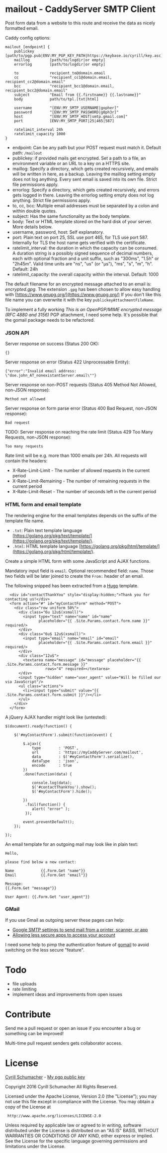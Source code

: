 # mailout - CaddyServer SMTP Client

Post form data from a website to this route and receive the data as nicely formatted email.
  
Caddy config options:

```
mailout [endpoint] {
	publickey       [path/to/pgp.pub|ENV:MY_PGP_KEY_PATH|https://keybase.io/cyrill/key.asc]
	maillog         [path/to/logdir|or empty]
	errorlog        [path/to/logdir|or empty]
		
	to              recipient_to@domain.email       
	cc              "recipient_cc1@domain.email, recipient_cc2@domain.email"        
	bcc             "recipient_bcc1@domain.email, recipient_bcc2@domain.email"
    subject         "Email from {{.firstname}} {{.lastname}}"
	body            path/to/tpl.[txt|html]
	
	username        "[ENV:MY_SMTP_USERNAME|gopher]"
	password        "[ENV:MY_SMTP_PASSWORD|g0ph3r]"
	host            "[ENV:MY_SMTP_HOST|smtp.gmail.com]"
	port            [ENV:MY_SMTP_PORT|25|465|587]
	
	ratelimit_interval 24h
	ratelimit_capacity 1000
}
```

- endpoint: Can be any path but your POST request must match it. Default path: `/mailout`
- publickey: if provided mails get encrypted. Set a path to a file, an environment variable or an URL to a key on a HTTPS site.
- maillog: Specify a directory, which gets created recursively, and emails will be written in here, as a backup. Leaving the maillog setting empty does not log anything. Every sent email is saved into its own file. Strict file permissions apply. 
- errorlog: Specify a directory, which gets created recursively, and errors gets logged in there. Leaving the errorlog setting empty does not log anything. Strict file permissions apply. 
- to, cc, bcc: Multiple email addresses must be separated by a colon and within double quotes.
- subject: Has the same functionality as the body template.
- body: Text or HTML template stored on the hard disk of your server. More details below.
- username, password, host: Self explanatory.
- port: Plain text on port 25, SSL use port 465, for TLS use port 587. Internally for TLS the host name gets verified with the certificate.
- ratelimit_interval: the duration in which the capacity can be consumed. A duration string is a possibly signed sequence of decimal numbers, each with optional fraction and a unit suffix, such as "300ms", "1.5h" or "2h45m". Valid time units are "ns", "us" (or "µs"), "ms", "s", "m", "h". Default: 24h  
- ratelimit_capacity: the overall capacity within the interval. Default: 1000

The default filename for an encrypted message attached to an email is: *encrypted.gpg*. The extension
`.gpg` has been chosen to allow easy handling with [https://www.gnupg.org/](https://www.gnupg.org/)
If you don't like this file name you can overwrite it with the key `publickeyAttachmentFileName`.

To implement a fully working *This is an OpenPGP/MIME encrypted message (RFC 4880 and 3156)* PGP attachment, 
I need some help. It's possible that the gomail package needs to be refactored.

### JSON API

Server response on success (Status 200 OK):

```
{}
```

Server response on error (Status 422 Unprocessable Entity):

```
{"error":"Invalid email address: \"doe.john_AT_nonexistantServer.email\""}
```

Server response on non-POST requests (Status 405 Method Not Allowed, non-JSON response):

```
Method not allowed
```

Server response on form parse error (Status 400 Bad Request, non-JSON response):

```
Bad request
```

TODO: Server response on reaching the rate limit (Status 429 Too Many Requests, non-JSON response):

```
Too many requests
```

Rate limit will be e.g. more than 1000 emails per 24h. All requests will contain the headers:

- X-Rate-Limit-Limit - The number of allowed requests in the current period
- X-Rate-Limit-Remaining - The number of remaining requests in the current period
- X-Rate-Limit-Reset - The number of seconds left in the current period



### HTML form and email template

The rendering engine for the email templates depends on the suffix of the template file name. 

- `.txt`: Plain text template language [https://golang.org/pkg/text/template/](https://golang.org/pkg/text/template/).
- `.html`: HTML template language [https://golang.org/pkg/html/template/](https://golang.org/pkg/html/template/).

Create a simple HTML form with some JavaScript and AJAX functions.

Mandatory input field is `email`. Optional recommended field: `name`. Those two fields
will be later joined to create the `From:` header of an email.

The following snipped has been extracted from a [Hugo](http://gohugo.io) template.

```
  <div id="contactThankYou" style="display:hidden;">Thank you for contacting us!</div>
  <form action="#" id="myContactForm" method="POST">
    <div class="row uniform 50%">
      <div class="6u 12u$(xsmall)">
        <input type="text" name="name" id="name"
               placeholder="{{ .Site.Params.contact.form.name }}" required/>
      </div>
      <div class="6u$ 12u$(xsmall)">
        <input type="email" name="email" id="email"
               placeholder="{{ .Site.Params.contact.form.email }}" required/>
      </div>
      <div class="12u$">
        <textarea name="message" id="message" placeholder="{{ .Site.Params.contact.form.message }}"
                  rows="4" required></textarea>
      </div>
      <input type="hidden" name="user_agent" value="Will be filled our via JavaScript"/>
      <ul class="actions">
        <li><input type="submit" value="{{ .Site.Params.contact.form.submit }}"/></li>
      </ul>
    </div>
  </form>
```

A jQuery AJAX handler might look like (untested):

```
$(document).ready(function() {

    $('#myContactForm').submit(function(event) {

        $.ajax({
            type        : 'POST', 
            url         : 'https://myCaddyServer.com/mailout', 
            data        : $('#myContactForm').serialize(),
            dataType    : 'json',
            encode      : true
        })
        .done(function(data) {

            console.log(data); 
            $('#contactThankYou').show();
            $('#myContactForm').hide();

        })
         .fail(function() {
            alert( "error" );
         });

        event.preventDefault();
    });

});    
```

An email template for an outgoing mail may look like in plain text:

```
Hello,

please find below a new contact:

Name            {{.Form.Get "name"}}
Email           {{.Form.Get "email"}}

Message:
{{.Form.Get "message"}}

User Agent: {{.Form.Get "user_agent"}}
```

### GMail

If you use Gmail as outgoing server these pages can help:

- [Google SMTP settings to send mail from a printer, scanner, or app](https://support.google.com/a/answer/176600)
- [Allowing less secure apps to access your account](https://support.google.com/accounts/answer/6010255)

I need some help to pimp the authentication feature of [gomail](https://github.com/go-gomail/gomail/blob/master/smtp.go#L41) to avoid switching on the less secure "feature". 

# Todo

- file uploads
- rate limiting
- implement ideas and improvements from open issues

# Contribute

Send me a pull request or open an issue if you encounter a bug or something can be improved!

Multi-time pull request senders gets collaborator access.

# License

[Cyrill Schumacher](https://github.com/SchumacherFM) - [My pgp public key](https://www.schumacher.fm/cyrill.asc)

Copyright 2016 Cyrill Schumacher All Rights Reserved.

Licensed under the Apache License, Version 2.0 (the "License");
you may not use this file except in compliance with the License.
You may obtain a copy of the License at

     http://www.apache.org/licenses/LICENSE-2.0

Unless required by applicable law or agreed to in writing, software
distributed under the License is distributed on an "AS IS" BASIS,
WITHOUT WARRANTIES OR CONDITIONS OF ANY KIND, either express or implied.
See the License for the specific language governing permissions and
limitations under the License.
